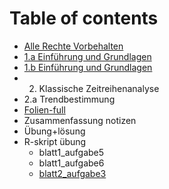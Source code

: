 # Table of contents

* [Alle Rechte Vorbehalten](README.md)
* [1.a Einführung und Grundlagen](untitled.md)
* [1.b Einführung und Grundlagen](1.b-einfuehrung-und-grundlagen.md)
* 2. Klassische Zeitreihenanalyse
* 2.a Trendbestimmung
* [Folien-full](folien-full.md)
* Zusammenfassung notizen
* Übung+lösung
* R-skript übung
  * blatt1\_aufgabe5
  * blatt1\_aufgabe6
  * [blatt2\_aufgabe3](untitled-2/blatt2_aufgabe3.md)


